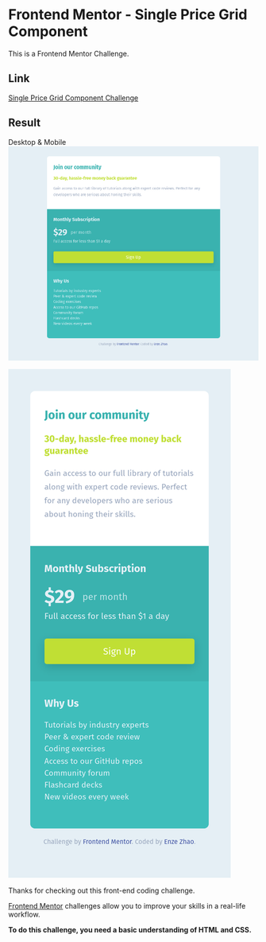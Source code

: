# Frontend Mentor - Single Price Grid Component

This is a Frontend Mentor Challenge.

## Link

[Single Price Grid Component Challenge](https://www.frontendmentor.io/challenges/single-price-grid-component-5ce41129d0ff452fec5abbbc)

## Result

Desktop & Mobile
![Desktop](/screenshots/desktop.png)

![Mobile](/screenshots/mobile.png)

Thanks for checking out this front-end coding challenge.

[Frontend Mentor](https://www.frontendmentor.io) challenges allow you to improve your skills in a real-life workflow.

**To do this challenge, you need a basic understanding of HTML and CSS.**

